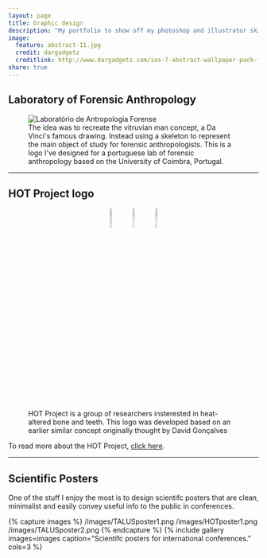 ```yaml
---
layout: page
title: Graphic design
description: "My portfolio to show off my photoshop and illustrator skills."
image:
  feature: abstract-11.jpg
  credit: dargadgetz
  creditlink: http://www.dargadgetz.com/ios-7-abstract-wallpaper-pack-for-iphone-5-and-ipod-touch-retina/
share: true
---
```


## Laboratory of Forensic Anthropology

<figure>
  <img src="http://jcoelho.com/images/lafLogo1.png" alt="Laboratório de Antropologia Forense">
  <figcaption>The idea was to recreate the vitruvian man concept, a Da Vinci's famous drawing. Instead using a skeleton to represent the main object of study for forensic anthropologists. This is a logo I've designed for a portuguese lab of forensic anthropology based on the University of Coimbra, Portugal.</figcaption>
</figure>

---

## HOT Project logo


<figure>
  <p align = "center"><a href = "http://hotresearch.wix.com/main" target = "_blank"><img src="http://jcoelho.com/images/HOT-Logo-withBlackOutlines.png" alt="HOT LOGO 1" width="10%"></a>  <a href = "http://hotresearch.wix.com/main" target = "_blank"><img src="http://jcoelho.com/images/HOT-Logo.png" alt="HOT LOGO 2" width="10%"></a>  <a href = "http://hotresearch.wix.com/main" target = "_blank"><img src="http://jcoelho.com/images/HOT-Logo-minimalist.png" alt="HOT LOGO 3" width="10%"></a></p>


  <figcaption>HOT Project is a group of researchers insterested in heat-altered bone and teeth. This logo was developed based on an earlier similar concept originally thought by David Gonçalves</figcaption>
</figure>

To read more about the HOT Project, <a href = "http://hotresearch.wix.com/main" target = "_blank">click here</a>.

---

## Scientific Posters

One of the stuff I enjoy the most is to design scientifc posters that are clean, minimalist and easily convey useful info to the public in conferences.

{% capture images %}
  /images/TALUSposter1.png
  /images/HOTposter1.png
  /images/TALUSposter2.png
{% endcapture %}
{% include gallery images=images caption="Scientifc posters for international conferences." cols=3 %}